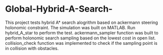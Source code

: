 # Global-Hybrid-A-Search-
This project tests hybrid A* search alogrithm based on ackermann steering holonomic constraint. 
The simulation was built on MATLAB. Run hybrid_A_star to perform the test.
ackermann_sampler function was built to perform holonomic search sampling based on the lowest cost in open list.
collision_check function was implemented to check if the sampling point is in collision with obstacles.
